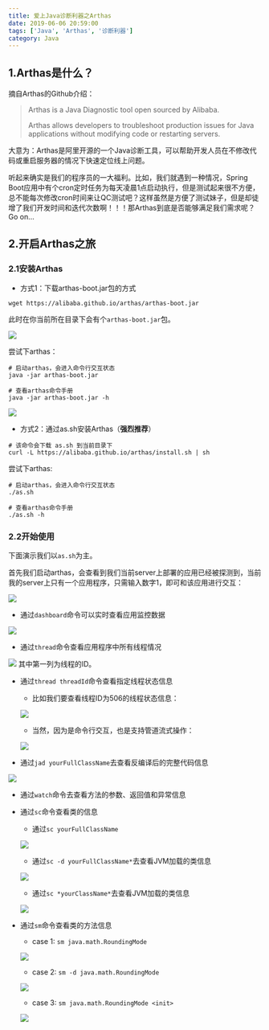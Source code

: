```yaml
---
title: 爱上Java诊断利器之Arthas
date: 2019-06-06 20:59:00
tags: ['Java', 'Arthas', '诊断利器']
category: Java
---
```


## 1.Arthas是什么？

摘自Arthas的Github介绍：
<blockquote>
  <p>Arthas is a Java Diagnostic tool open sourced by Alibaba.</p>
  <p>Arthas allows developers to troubleshoot production issues for Java applications without modifying code or restarting servers.</p>
</blockquote>

大意为：Arthas是阿里开源的一个Java诊断工具，可以帮助开发人员在不修改代码或重启服务器的情况下快速定位线上问题。

听起来确实是我们的程序员的一大福利。比如，我们就遇到一种情况，Spring Boot应用中有个cron定时任务为每天凌晨1点启动执行，但是测试起来很不方便，总不能每次修改cron时间来让QC测试吧？这样虽然是方便了测试妹子，但是却徒增了我们开发时间和迭代次数啊！！！那Arthas到底是否能够满足我们需求呢？Go on...

## 2.开启Arthas之旅

### 2.1安装Arthas

- 方式1：下载arthas-boot.jar包的方式

```shell
wget https://alibaba.github.io/arthas/arthas-boot.jar
```
此时在你当前所在目录下会有个``` arthas-boot.jar ```包。

![](https://github.com/buildupchao/ImgStore/blob/master/blog/arthas/arthas-1.png?raw=true)

尝试下arthas：

```shell
# 启动arthas，会进入命令行交互状态
java -jar arthas-boot.jar

# 查看arthas命令手册
java -jar arthas-boot.jar -h
```
![](https://github.com/buildupchao/ImgStore/blob/master/blog/arthas/arthas-2.png?raw=true)

- 方式2：通过as.sh安装Arthas（<strong>强烈推荐</strong>）

```shell
# 该命令会下载 as.sh 到当前目录下
curl -L https://alibaba.github.io/arthas/install.sh | sh
```

尝试下arthas:

```shell
# 启动arthas，会进入命令行交互状态
./as.sh

# 查看arthas命令手册
./as.sh -h
```

### 2.2开始使用

下面演示我们以``` as.sh ```为主。

首先我们启动arthas，会查看到我们当前server上部署的应用已经被探测到，当前我的server上只有一个应用程序，只需输入数字1，即可和该应用进行交互：

![](https://github.com/buildupchao/ImgStore/blob/master/blog/arthas/arthas-3-new.png?raw=true)

- 通过``` dashboard ```命令可以实时查看应用监控数据

![](https://github.com/buildupchao/ImgStore/blob/master/blog/arthas/arthas-4.png?raw=true)

- 通过``` thread ```命令查看应用程序中所有线程情况

![](https://github.com/buildupchao/ImgStore/blob/master/blog/arthas/arthas-5.png?raw=true)
  其中第一列为线程的ID。

- 通过``` thread threadId ```命令查看指定线程状态信息
  - 比如我们要查看线程ID为506的线程状态信息：

  ![](https://github.com/buildupchao/ImgStore/blob/master/blog/arthas/arthas-6.png?raw=true)

  - 当然，因为是命令行交互，也是支持管道流式操作：

  ![](https://github.com/buildupchao/ImgStore/blob/master/blog/arthas/arthas-7.png?raw=true)

- 通过``` jad yourFullClassName ```去查看反编译后的完整代码信息

![](https://github.com/buildupchao/ImgStore/blob/master/blog/arthas/arthas-9.png?raw=true)

- 通过``` watch ```命令去查看方法的参数、返回值和异常信息

- 通过``` sc ```命令查看类的信息
  - 通过``` sc yourFullClassName ```

  ![](https://github.com/buildupchao/ImgStore/blob/master/blog/arthas/arthas-13.png?raw=true)

  - 通过``` sc -d yourFullClassName* ```去查看JVM加载的类信息

  ![](https://github.com/buildupchao/ImgStore/blob/master/blog/arthas/arthas-14.png?raw=true)

  - 通过``` sc *yourClassName* ```去查看JVM加载的类信息

  ![](https://github.com/buildupchao/ImgStore/blob/master/blog/arthas/arthas-8.png?raw=true)

- 通过``` sm ```命令查看类的方法信息
  - case 1: ``` sm java.math.RoundingMode ```

  ![](https://github.com/buildupchao/ImgStore/blob/master/blog/arthas/arthas-10.png?raw=true)

  - case 2: ``` sm -d java.math.RoundingMode ```

  ![](https://github.com/buildupchao/ImgStore/blob/master/blog/arthas/arthas-11.png?raw=true)

  - case 3: ``` sm java.math.RoundingMode <init> ```

  ![](https://github.com/buildupchao/ImgStore/blob/master/blog/arthas/arthas-12.png?raw=true)
